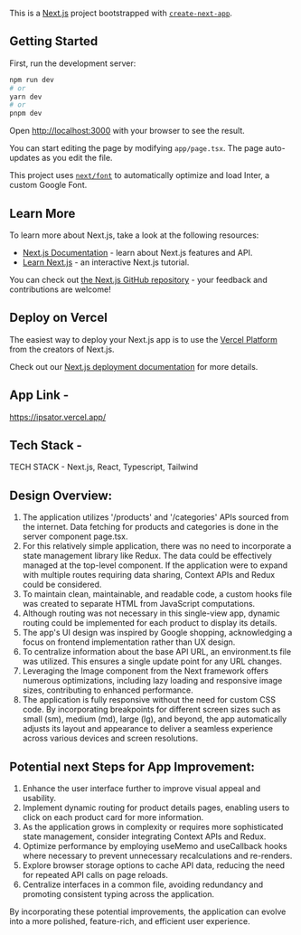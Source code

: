 This is a [Next.js](https://nextjs.org/) project bootstrapped with [`create-next-app`](https://github.com/vercel/next.js/tree/canary/packages/create-next-app).

## Getting Started

First, run the development server:

```bash
npm run dev
# or
yarn dev
# or
pnpm dev
```

Open [http://localhost:3000](http://localhost:3000) with your browser to see the result.

You can start editing the page by modifying `app/page.tsx`. The page auto-updates as you edit the file.

This project uses [`next/font`](https://nextjs.org/docs/basic-features/font-optimization) to automatically optimize and load Inter, a custom Google Font.

## Learn More

To learn more about Next.js, take a look at the following resources:

-   [Next.js Documentation](https://nextjs.org/docs) - learn about Next.js features and API.
-   [Learn Next.js](https://nextjs.org/learn) - an interactive Next.js tutorial.

You can check out [the Next.js GitHub repository](https://github.com/vercel/next.js/) - your feedback and contributions are welcome!

## Deploy on Vercel

The easiest way to deploy your Next.js app is to use the [Vercel Platform](https://vercel.com/new?utm_medium=default-template&filter=next.js&utm_source=create-next-app&utm_campaign=create-next-app-readme) from the creators of Next.js.

Check out our [Next.js deployment documentation](https://nextjs.org/docs/deployment) for more details.

## App Link -

https://ipsator.vercel.app/

## Tech Stack -

TECH STACK - Next.js, React, Typescript, Tailwind

## Design Overview:

1. The application utilizes '/products' and '/categories' APIs sourced from the internet. Data fetching for products and categories is done in the server component page.tsx.
2. For this relatively simple application, there was no need to incorporate a state management library like Redux. The data could be effectively managed at the top-level component. If the application were to expand with multiple routes requiring data sharing, Context APIs and Redux could be considered.
3. To maintain clean, maintainable, and readable code, a custom hooks file was created to separate HTML from JavaScript computations.
4. Although routing was not necessary in this single-view app, dynamic routing could be implemented for each product to display its details.
5. The app's UI design was inspired by Google shopping, acknowledging a focus on frontend implementation rather than UX design.
6. To centralize information about the base API URL, an environment.ts file was utilized. This ensures a single update point for any URL changes.
7. Leveraging the Image component from the Next framework offers numerous optimizations, including lazy loading and responsive image sizes, contributing to enhanced performance.
8. The application is fully responsive without the need for custom CSS code. By incorporating breakpoints for different screen sizes such as small (sm), medium (md), large (lg), and beyond, the app automatically adjusts its layout and appearance to deliver a seamless experience across various devices and screen resolutions.

## Potential next Steps for App Improvement:

1. Enhance the user interface further to improve visual appeal and usability.
2. Implement dynamic routing for product details pages, enabling users to click on each product card for more information.
3. As the application grows in complexity or requires more sophisticated state management, consider integrating Context APIs and Redux.
4. Optimize performance by employing useMemo and useCallback hooks where necessary to prevent unnecessary recalculations and re-renders.
5. Explore browser storage options to cache API data, reducing the need for repeated API calls on page reloads.
6. Centralize interfaces in a common file, avoiding redundancy and promoting consistent typing across the application.

By incorporating these potential improvements, the application can evolve into a more polished, feature-rich, and efficient user experience.
